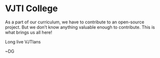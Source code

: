 # VJTI College

As a part of our curriculum, we have to contribute to an open-source project. But we don’t know anything valuable enough to contribute. This is what brings us all here!

Long live VJTIans

~DG

